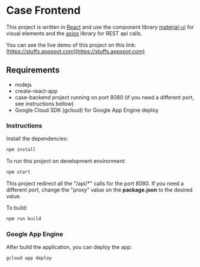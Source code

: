 # Case Frontend

This project is written in [React](https://pt-br.reactjs.org/) and use the component library [material-ui](https://material-ui.com/) for visual elements and the [axios](http) library for REST api calls.

You can see the live demo of this project on this link: [https://stuffs.appspot.com](https://stuffs.appspot.com)

## Requirements
- nodejs
- create-react-app
- case-backend project running on port 8080 (if you need a different port, see instructions bellow)
- Google Cloud SDK (gcloud) for Google App Engine deploy

### Instructions

Install the dependencies:

```bash
npm install
```

To run this project on development environment:

```bash
npm start
```

This project redirect all the "/api/*" calls for the port 8080. If you need a different port, change the "proxy" value on the **package.json** to the desired value.

To build:

```bash
npm run build
```

### Google App Engine

After build the application, you can deploy the app:

```
gcloud app deploy
```